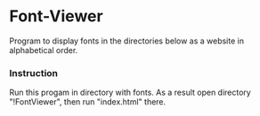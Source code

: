 # Font-Viewer

Program to display fonts in the directories below as a website in alphabetical order.

### Instruction

Run this progam in directory with fonts.
As a result open directory "!FontViewer", then run "index.html" there.